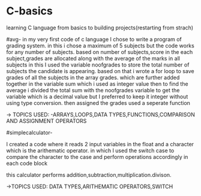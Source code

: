 # C-basics
learning C language from basics to building projects(restarting from strach)

#avg- 
in my very first code of c language I chose to write a program of grading system. in this i chose a maximum of 5 subjects but the code works
for any number of subjects. based on number of subjects,score in the each subject,grades are allocated along with the average of the marks in all subjects 
in this I used the variable noofgrades to store the total number of subjects the candidate is appearing. based on that i wrote a for loop to save grades of all the subjects in the array grades. which are further added together in the variable sum which i used as integer value then to find the average i divided the total sum with the noofgrades variable to get the variable which is a decimal value but I preferred to keep it integer without using type conversion. then assigned the grades used a seperate function 

-> TOPICS USED:
-ARRAYS,LOOPS,DATA TYPES,FUNCTIONS,COMPARISON AND ASSIGNMENT OPERATORS

#simplecalculator-

I created a code where it reads 2 input variables in the float and a character which is the arithematic operator. in which I used the switch case to compare the character to the case and perform operations accordingly in each code block

this calculator performs addition,subtraction,multiplication.divison.

->TOPICS USED:
DATA TYPES,ARITHEMATIC OPERATORS,SWITCH 
